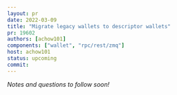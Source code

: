 ```yaml
---
layout: pr
date: 2022-03-09
title: "Migrate legacy wallets to descriptor wallets"
pr: 19602
authors: [achow101]
components: ["wallet", "rpc/rest/zmq"]
host: achow101
status: upcoming
commit:
---
```


_Notes and questions to follow soon!_

<!-- TODO: Before meeting, add notes and questions
## Notes

## Questions
1. Did you review the PR? [Concept ACK, approach ACK, tested ACK, or NACK](https://github.com/bitcoin/bitcoin/blob/master/CONTRIBUTING.md#peer-review)?
-->


<!-- TODO: After meeting, uncomment and add meeting log between the irc tags
## Meeting Log

{% irc %}
{% endirc %}
-->
